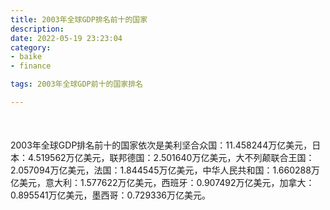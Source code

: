 ```yaml
---
title: 2003年全球GDP排名前十的国家
description:
date: 2022-05-19 23:23:04
category:
- baike
- finance

tags: 2003年全球GDP前十的国家排名

---
```


<script src="/assets/js/charts/chart.js"></script>

<div style="width: 100%; margin: 10% auto; ">
    <canvas id="myChart"></canvas>
</div>

<div>
<p class="paragraph">2003年全球GDP排名前十的国家依次是美利坚合众国：11.458244万亿美元，日本：4.519562万亿美元，联邦德国：2.501640万亿美元，大不列颠联合王国：2.057094万亿美元，法国：1.844545万亿美元，中华人民共和国：1.660288万亿美元，意大利：1.577622万亿美元，西班牙：0.907492万亿美元，加拿大：0.895541万亿美元，墨西哥：0.729336万亿美元。</p>
</div>

<script>
    const labels = ["美利坚合众国", "日本", "联邦德国", "大不列颠联合王国", "法国", "中华人民共和国", "意大利", "西班牙", "加拿大", "墨西哥"];

    const dataGdp = {
        labels: labels,
        datasets: [{
            label: '$（万亿美元）  •  即刻编程  •  cn.hongkezhang.com',
            backgroundColor: 'rgb(205 96 144)',
            borderColor: 'rgb(0 0 128)',
            data: [11.458244, 4.519562, 2.501640, 2.057094, 1.844545, 1.660288, 1.577622, 0.907492, 0.895541, 0.729336],
            barPercentage: 0.3
        }]
    };

    const config = {
        type: 'bar',
        data: dataGdp,
        options: {
            series: [
                {
                    barWidth: '20%'
                }
            ],
            graphic: [{
                type: 'group',
                bounding: 'raw',
                rotation: Math.PI / 4,//正方形旋转的角度
                right: 70,
                bottom: 15,
                z: 100,
                children: [
                    {
                        type: 'rect',
                        left: 'center',//描述怎么根据父元素进行定位
                        top: 'center',//描述怎么根据父元素进行定位
                        z: 100,
                        shape: {
                            width: 140,
                            height: 30
                        },
                        style: {
                            // fill: 'rgba(0,0,0,0.3)'
                        }
                    },
                    {
                        type: 'text',
                        left: 'center',
                        top: 'center',
                        z: 100,
                        style: {
                            fill: '#000000',
                            text: 'domain.com',
                            font: 'bolder 14px Microsoft YaHei'
                        }
                    }
                ]
            }]
        }
    };

    const myChart = new Chart(
        document.getElementById('myChart'),
        config
    );
</script>

